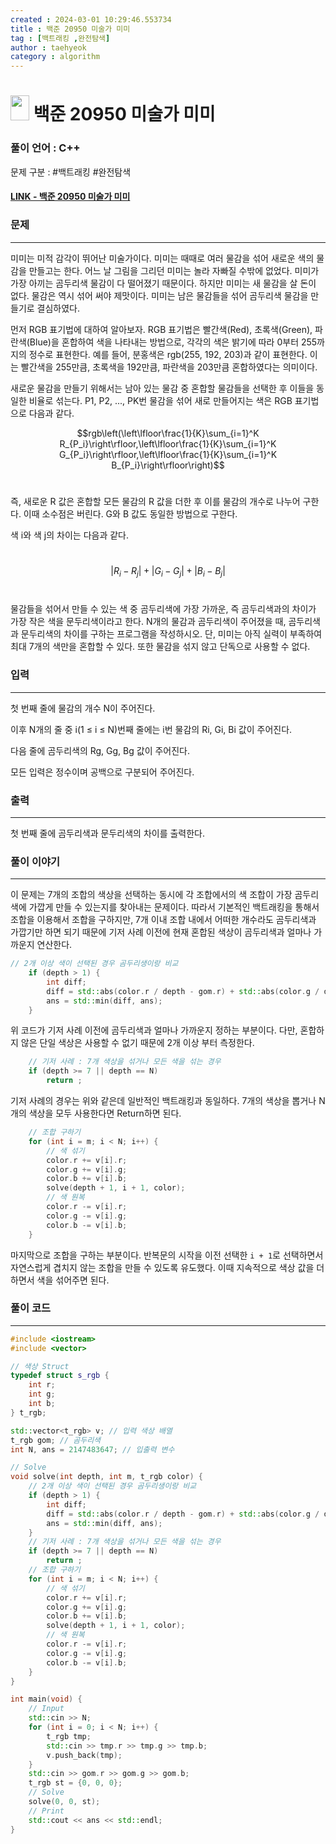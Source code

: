 ```yaml
---
created : 2024-03-01 10:29:46.553734
title : 백준 20950 미술가 미미
tag : [백트래킹 ,완전탐색]
author : taehyeok
category : algorithm
---
```

# <img src="https://d2gd6pc034wcta.cloudfront.net/tier/9.svg" width="30" height="40"> 백준 20950 미술가 미미


### 풀이 언어 : C++

문제 구분 : #백트래킹 #완전탐색
#### [LINK - 백준 20950 미술가 미미](https://www.acmicpc.net/problem/20950)

### 문제

<hr>


미미는 미적 감각이 뛰어난 미술가이다. 미미는 때때로 여러 물감을 섞어 새로운 색의 물감을 만들고는 한다. 어느 날 그림을 그리던 미미는 놀라 자빠질 수밖에 없었다. 미미가 가장 아끼는 곰두리색 물감이 다 떨어졌기 때문이다. 하지만 미미는 새 물감을 살 돈이 없다. 물감은 역시 섞어 써야 제맛이다. 미미는 남은 물감들을 섞어 곰두리색 물감을 만들기로 결심하였다.

먼저 RGB 표기법에 대하여 알아보자. RGB 표기법은 빨간색(Red), 초록색(Green), 파란색(Blue)을 혼합하여 색을 나타내는 방법으로, 각각의 색은 밝기에 따라 0부터 255까지의 정수로 표현한다. 예를 들어, 분홍색은 rgb(255, 192, 203)과 같이 표현한다. 이는 빨간색을 255만큼, 초록색을 192만큼, 파란색을 203만큼 혼합하였다는 의미이다.

새로운 물감을 만들기 위해서는 남아 있는 물감 중 혼합할 물감들을 선택한 후 이들을 동일한 비율로 섞는다. P1, P2, ..., PK번 물감을 섞어 새로 만들어지는 색은 RGB 표기법으로 다음과 같다.
 
$$rgb\left(\left\lfloor\frac{1}{K}\sum_{i=1}^K R_{P_i}\right\rfloor,\left\lfloor\frac{1}{K}\sum_{i=1}^K G_{P_i}\right\rfloor,\left\lfloor\frac{1}{K}\sum_{i=1}^K B_{P_i}\right\rfloor\right)$$ 

즉, 새로운 R 값은 혼합할 모든 물감의 R 값을 더한 후 이를 물감의 개수로 나누어 구한다. 이때 소수점은 버린다. G와 B 값도 동일한 방법으로 구한다.

색 i와 색 j의 차이는 다음과 같다.

 
$$|R_i-R_j|+|G_i-G_j|+|B_i-B_j|$$ 

물감들을 섞어서 만들 수 있는 색 중 곰두리색에 가장 가까운, 즉 곰두리색과의 차이가 가장 작은 색을 문두리색이라고 한다. N개의 물감과 곰두리색이 주어졌을 때, 곰두리색과 문두리색의 차이를 구하는 프로그램을 작성하시오. 단, 미미는 아직 실력이 부족하여 최대 7개의 색만을 혼합할 수 있다. 또한 물감을 섞지 않고 단독으로 사용할 수 없다.

### 입력

<hr>


첫 번째 줄에 물감의 개수 N이 주어진다.

이후 N개의 줄 중 i(1 ≤ i ≤ N)번째 줄에는 i번 물감의 Ri, Gi, Bi 값이 주어진다.

다음 줄에 곰두리색의 Rg, Gg, Bg 값이 주어진다.

모든 입력은 정수이며 공백으로 구분되어 주어진다.
### 출력

<hr>


첫 번째 줄에 곰두리색과 문두리색의 차이를 출력한다.
### 풀이 이야기

<hr>


이 문제는 7개의 조합의 색상을 선택하는 동시에 각 조합에서의 색 조합이 가장 곰두리색에 가깝게 만들 수 있는지를 찾아내는 문제이다. 따라서 기본적인 백트래킹을 통해서 조합을 이용해서 조합을 구하지만, 7개 이내 조합 내에서 어떠한 개수라도 곰두리색과 가깝기만 하면 되기 때문에 기저 사례 이전에 현재 혼합된 색상이 곰두리색과 얼마나 가까운지 연산한다.
```c++
// 2개 이상 색이 선택된 경우 곰두리생이랑 비교
    if (depth > 1) {
        int diff;
        diff = std::abs(color.r / depth - gom.r) + std::abs(color.g / depth - gom.g) + std::abs(color.b / depth - gom.b);
        ans = std::min(diff, ans);
    }
```
위 코드가 기저 사례 이전에 곰두리색과 얼마나 가까운지 정하는 부분이다. 다만, 혼합하지 않은 단일 색상은 사용할 수 없기 때문에 2개 이상 부터 측정한다.

```c++
    // 기저 사례 : 7개 색상을 섞거나 모든 색을 섞는 경우
    if (depth >= 7 || depth == N)
        return ;
```
기저 사례의 경우는 위와 같은데 일반적인 백트래킹과 동일하다. 7개의 색상을 뽑거나 N개의 색상을 모두 사용한다면 Return하면 된다.

```c++
    // 조합 구하기
    for (int i = m; i < N; i++) {
        // 색 섞기
        color.r += v[i].r;
        color.g += v[i].g;
        color.b += v[i].b;
        solve(depth + 1, i + 1, color);
        // 색 원복
        color.r -= v[i].r;
        color.g -= v[i].g;
        color.b -= v[i].b;
    }
```
마지막으로 조합을 구하는 부분이다. 반복문의 시작을 이전 선택한 `i + 1`로 선택하면서 자연스럽게 겹치지 않는 조합을 만들 수 있도록 유도했다. 이때 지속적으로 색상 값을 더하면서 색을 섞어주면 된다.

### 풀이 코드

<hr>


``` c++
#include <iostream>
#include <vector>

// 색상 Struct
typedef struct s_rgb {
    int r;
    int g;
    int b;
} t_rgb;

std::vector<t_rgb> v; // 입력 색상 배열
t_rgb gom; // 곰두리색
int N, ans = 2147483647; // 입출력 변수

// Solve
void solve(int depth, int m, t_rgb color) {
    // 2개 이상 색이 선택된 경우 곰두리생이랑 비교
    if (depth > 1) {
        int diff;
        diff = std::abs(color.r / depth - gom.r) + std::abs(color.g / depth - gom.g) + std::abs(color.b / depth - gom.b);
        ans = std::min(diff, ans);
    }
    // 기저 사례 : 7개 색상을 섞거나 모든 색을 섞는 경우
    if (depth >= 7 || depth == N)
        return ;
    // 조합 구하기
    for (int i = m; i < N; i++) {
        // 색 섞기
        color.r += v[i].r;
        color.g += v[i].g;
        color.b += v[i].b;
        solve(depth + 1, i + 1, color);
        // 색 원복
        color.r -= v[i].r;
        color.g -= v[i].g;
        color.b -= v[i].b;
    }
}

int main(void) {
    // Input
    std::cin >> N;
    for (int i = 0; i < N; i++) {
        t_rgb tmp;
        std::cin >> tmp.r >> tmp.g >> tmp.b;
        v.push_back(tmp);
    }
    std::cin >> gom.r >> gom.g >> gom.b;
    t_rgb st = {0, 0, 0};
    // Solve
    solve(0, 0, st);
    // Print
    std::cout << ans << std::endl;
}
```
